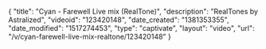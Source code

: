 {
    "title": "Cyan - Farewell Live mix (RealTone)",
    "description": "RealTones by Astralized",
    "videoid": "123420148",
    "date_created": "1381353355",
    "date_modified": "1517274453",
    "type": "captivate",
    "layout": "video",
    "url": "\/v\/cyan-farewell-live-mix-realtone\/123420148"
}